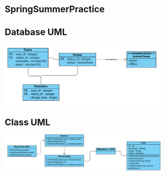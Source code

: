 # SpringSummerPractice

# Database UML
![alt_text](/UML/db_UML.png?raw=True)



# Class UML
![alt_text](/UML/class_UML.png?raw=True)

